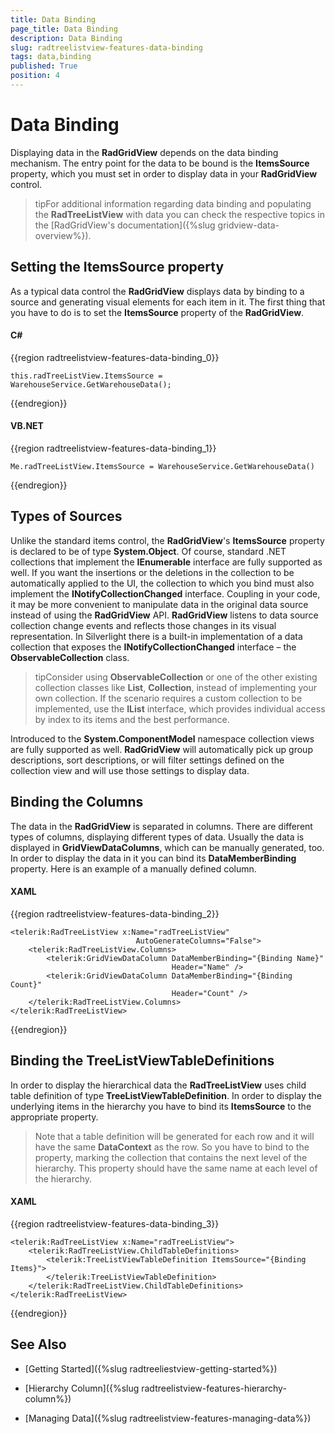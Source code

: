 ```yaml
---
title: Data Binding
page_title: Data Binding
description: Data Binding
slug: radtreelistview-features-data-binding
tags: data,binding
published: True
position: 4
---
```


# Data Binding



Displaying data in the __RadGridView__ depends on the data binding mechanism. The entry point for the data to be bound is the __ItemsSource__ property, which you must set in order to display data in your __RadGridView__ control. 

>tipFor additional information regarding data binding and populating the __RadTreeListView__ with data you can check the respective topics in the [RadGridView's documentation]({%slug gridview-data-overview%}).

## Setting the ItemsSource property

As a typical data control the __RadGridView__ displays data by binding to a source and generating visual elements for each item in it. The first thing that you have to do is to set the __ItemsSource__ property of the __RadGridView__.

#### __C#__

{{region radtreelistview-features-data-binding_0}}

	this.radTreeListView.ItemsSource = WarehouseService.GetWarehouseData();
{{endregion}}



#### __VB.NET__

{{region radtreelistview-features-data-binding_1}}

	Me.radTreeListView.ItemsSource = WarehouseService.GetWarehouseData()
{{endregion}}



## Types of Sources

Unlike the standard items control, the __RadGridView__'s __ItemsSource__ property is declared to be of type __System.Object__. Of course, standard .NET collections that implement the __IEnumerable__ interface are fully supported as well. If you want the insertions or the deletions in the collection to be automatically applied to the UI, the collection to which you bind must also implement the __INotifyCollectionChanged__ interface. Coupling in your code, it may be more convenient to manipulate data in the original data source instead of using the __RadGridView__ API. __RadGridView__ listens to data source collection change events and reflects those changes in its visual representation. In Silverlight there is a built-in implementation of a data collection that exposes the __INotifyCollectionChanged__ interface – the __ObservableCollection<T>__ class.

>tipConsider using __ObservableCollection<T>__ or one of the other existing collection classes like __List<T>__, __Collection<T>__, instead of implementing your own collection. If the scenario requires a custom collection to be implemented, use the __IList__ interface, which provides individual access by index to its items and the best performance.

Introduced to the __System.ComponentModel__ namespace collection views are fully supported as well. __RadGridView__ will automatically pick up group descriptions, sort descriptions, or will filter settings defined on the collection view and will use those settings to display data.

## Binding the Columns

The data in the __RadGridView__ is separated in columns. There are different types of columns, displaying different types of data. Usually the data is displayed in __GridViewDataColumns__, which can be manually generated, too. In order to display the data in it you can bind its __DataMemberBinding__ property. Here is an example of a manually defined column.

#### __XAML__

{{region radtreelistview-features-data-binding_2}}

	<telerik:RadTreeListView x:Name="radTreeListView"
	                            AutoGenerateColumns="False">
	    <telerik:RadTreeListView.Columns>
	        <telerik:GridViewDataColumn DataMemberBinding="{Binding Name}"
	                                    Header="Name" />
	        <telerik:GridViewDataColumn DataMemberBinding="{Binding Count}"
	                                    Header="Count" />
	    </telerik:RadTreeListView.Columns>
	</telerik:RadTreeListView>
{{endregion}}



## Binding the TreeListViewTableDefinitions

In order to display the hierarchical data the __RadTreeListView__ uses child table definition of type __TreeListViewTableDefinition__. In order to display the underlying items in the hierarchy you have to bind its __ItemsSource__ to the appropriate property.

>Note that a table definition will be generated for each row and it will have the same __DataContext__ as the row. So you have to bind to the property, marking the collection that contains the next level of the hierarchy. This property should have the same name at each level of the hierarchy. 

#### __XAML__

{{region radtreelistview-features-data-binding_3}}

	<telerik:RadTreeListView x:Name="radTreeListView">
	    <telerik:RadTreeListView.ChildTableDefinitions>
	        <telerik:TreeListViewTableDefinition ItemsSource="{Binding Items}">
	        </telerik:TreeListViewTableDefinition>
	    </telerik:RadTreeListView.ChildTableDefinitions>
	</telerik:RadTreeListView>
{{endregion}}



## See Also

 * [Getting Started]({%slug radtreeliestview-getting-started%})

 * [Hierarchy Column]({%slug radtreelistview-features-hierarchy-column%})

 * [Managing Data]({%slug radtreelistview-features-managing-data%})
